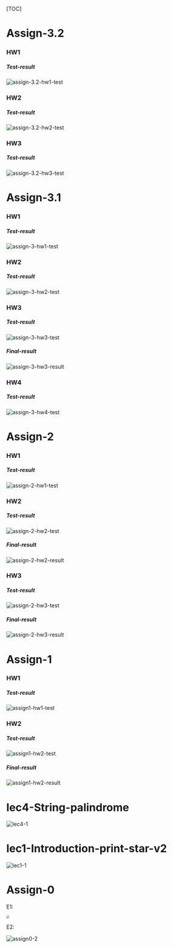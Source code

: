 

[TOC]

# Assign-3.2

### HW1

##### Test-result

![assign-3.2-hw1-test](assign/assign3.2/assign-3.2-hw1-test.jpg)

### HW2

##### Test-result

![assign-3.2-hw2-test](assign/assign3.2/assign-3.2-hw2-test.jpg)

### HW3

##### Test-result

![assign-3.2-hw3-test](assign/assign3.2/assign-3.2-hw3-test.jpg)

# Assign-3.1

### HW1

##### Test-result

![assign-3-hw1-test](assign/assign3.1/assign-3.1-hw1-test.jpg)

### HW2

##### Test-result

![assign-3-hw2-test](assign/assign3.1/assign-3.1-hw2-test.jpg)

### HW3

##### Test-result

![assign-3-hw3-test](assign/assign3.1/assign-3.1-hw3-test.jpg)

##### Final-result

![assign-3-hw3-result](assign/assign3.1/assign-3.1-hw3-result.jpg)

### HW4

##### Test-result

![assign-3-hw4-test](assign/assign3.1/assign-3.1-hw4-test.jpg)

# Assign-2

### HW1

##### Test-result

![assign-2-hw1-test](assign/assign2/assign-2-hw1-test.jpg)

### HW2

##### Test-result

![assign-2-hw2-test](assign/assign2/assign-2-hw2-test.jpg)

##### Final-result

![assign-2-hw2-result](assign/assign2/assign-2-hw2-result.jpg)

### HW3

##### Test-result

![assign-2-hw3-test](assign/assign2/assign-2-hw3-test.jpg)

##### Final-result

![assign-2-hw3-result](assign/assign2/assign-2-hw3-result.jpg)

# Assign-1

### HW1

##### Test-result

![assign1-hw1-test](assign/assign1/assign1-hw1-test.jpg)

### HW2

##### Test-result

![assign1-hw2-test](assign/assign1/assign1-hw2-test.jpg)

##### Final-result

![assign1-hw2-result](assign/assign1/assign1-hw2-result.jpg)

# lec4-String-palindrome

![lec4-1](assign/lec4-string-exercise/lec4-1.jpg)

# lec1-Introduction-print-star-v2

![lec1-1](assign/lec1-introduction-exercise/lec1-1.jpg)

# Assign-0

E1:

<img src="assign/assign0/assign0-1.jpg" style="zoom:50%;" />

E2:

![assign0-2](assign/assign0/assign0-2.jpg)

